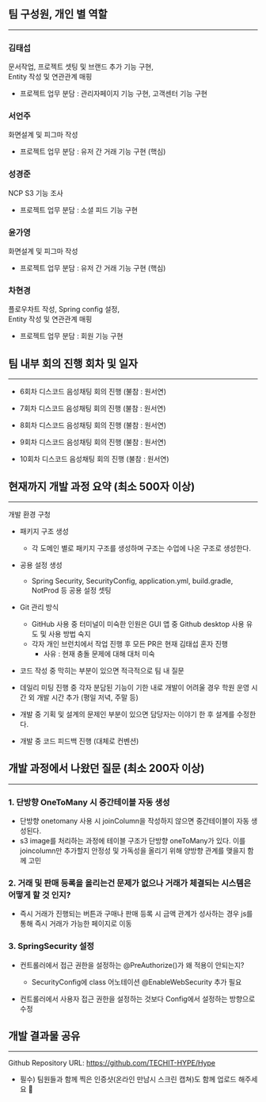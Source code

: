 ## 팀 구성원, 개인 별 역할

---

### 김태섭
문서작업, 프로젝트 셋팅 및 브랜드 추가 기능 구현,  
Entity 작성 및 연관관계 매핑

- 프로젝트 업무 분담 : 관리자페이지 기능 구현, 고객센터 기능 구현

### 서언주
화면설계 및 피그마 작성

- 프로젝트 업무 분담 : 유저 간 거래 기능 구현 (핵심)

### 성경준
NCP S3 기능 조사

- 프로젝트 업무 분담 : 소셜 피드 기능 구현


### 윤가영
화면설계 및 피그마 작성

- 프로젝트 업무 분담 : 유저 간 거래 기능 구현 (핵심)

### 차현경
플로우차트 작성, Spring config 설정,  
Entity 작성 및 연관관계 매핑

- 프로젝트 업무 분담 : 회원 기능 구현


## 팀 내부 회의 진행 회차 및 일자

---

- 6회차 디스코드 음성채팅 회의 진행 (불참 : 원서연)

- 7회차 디스코드 음성채팅 회의 진행 (불참 : 원서연)

- 8회차 디스코드 음성채팅 회의 진행 (불참 : 원서연)

- 9회차 디스코드 음성채팅 회의 진행 (불참 : 원서연)

- 10회차 디스코드 음성채팅 회의 진행 (불참 : 원서연)

## 현재까지 개발 과정 요약 (최소 500자 이상)


---

개발 환경 구청
- 패키지 구조 생성
  - 각 도메인 별로 패키지 구조를 생성하며 구조는 수업에 나온 구조로 생성한다.


- 공용 설정 생성
  - Spring Security, SecurityConfig, application.yml, build.gradle, NotProd 등 공용 설정 셋팅


- Git 관리 방식
  - GitHub 사용 중 터미널이 미숙한 인원은 GUI 앱 중 Github desktop 사용 유도 및 사용 방법 숙지
  - 각자 개인 브런치에서 작업 진행 후 모든 PR은 현재 김태섭 혼자 진행
    - 사유 : 현재 충돌 문제에 대해 대처 미숙


- 코드 작성 중 막히는 부분이 있으면 적극적으로 팀 내 질문
- 데일리 미팅 진행 중 각자 분담된 기능이 기한 내로 개발이 어려울 경우 학원 운영 시간 외 개발 시간 추가 (평일 저녁, 주말 등)
- 개발 중 기획 및 설계의 문제인 부분이 있으면 담당자는 이야기 한 후 설계를 수정한다.
- 개발 중 코드 피드백 진행 (대체로 컨벤션)



## 개발 과정에서 나왔던 질문 (최소 200자 이상)

---

### 1. 단방향 OneToMany 시 중간테이블 자동 생성
- 단방향 onetomany 사용 시 joinColumn을 작성하지 않으면 중간테이블이 자동 생성된다.
- s3 image를 처리하는 과정에 테이블 구조가 단방향 oneToMany가 있다. 이를 joincolumn만 추가할지 안정성 및 가독성을 올리기 위해 양방향 관계를 맺을지 함께 고민

### 2. 거래 및 판매 등록을 올리는건 문제가 없으나 거래가 체결되는 시스템은 어떻게 할 것 인지?
- 즉시 거래가 진행되는 버튼과 구매나 판매 등록 시 금액 관계가 성사하는 경우 js를 통해 즉시 거래가 가능한 페이지로 이동

### 3. SpringSecurity 설정
- 컨트롤러에서 접근 권한을 설정하는 @PreAuthorize()가 왜 적용이 안되는지?
  - SecurityConfig에 class 어노테이션 @EnableWebSecurity 추가  필요

- 컨트롤러에서 사용자 접근 권한을 설정하는 것보다 Config에서 설정하는 방향으로 수정

## 개발 결과물 공유

---

Github Repository URL: https://github.com/TECHIT-HYPE/Hype

- 필수) 팀원들과 함께 찍은 인증샷(온라인 만남시 스크린 캡쳐)도 함께 업로드 해주세요 🙂